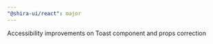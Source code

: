 ```yaml
---
"@shira-ui/react": major
---
```


Accessibility improvements on Toast component and props correction
